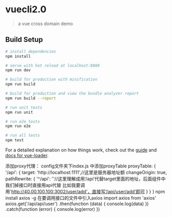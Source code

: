 # vuecli2.0

> a vue cross domain demo

## Build Setup

``` bash
# install dependencies
npm install

# serve with hot reload at localhost:8080
npm run dev

# build for production with minification
npm run build

# build for production and view the bundle analyzer report
npm run build --report

# run unit tests
npm run unit

# run e2e tests
npm run e2e

# run all tests
npm test
```

For a detailed explanation on how things work, check out the [guide](http://vuejs-templates.github.io/webpack/) and [docs for vue-loader](http://vuejs.github.io/vue-loader).


添加proxy代理：
config文件夹下index.js 中添加proxyTable
proxyTable: {
  '/api': {
     target: 'http://localhost:1111',//这里是服务器地址额
     changeOrigin: true,
     pathRewrite: {
        '^/api': ''//这里理解成用‘/api’代替target里面的地址，后面组件中我们掉接口时直接用api代替 比如我要调用'http://40.00.100.100:3002/user/add'，直接写‘/api/user/add’即可
     }
  }
}
npm install axios -g
在要调用接口的文件中引入axios
import axios from 'axios'
axios.get('/api/api/user')
  .then(function (data) {
     console.log(data)
  })
  .catch(function (error) {
     console.log(error)
  })
